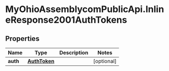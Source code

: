 # MyOhioAssemblycomPublicApi.InlineResponse2001AuthTokens

## Properties
Name | Type | Description | Notes
------------ | ------------- | ------------- | -------------
**auth** | [**AuthToken**](AuthToken.md) |  | [optional] 
